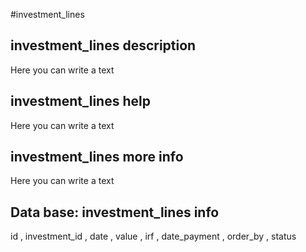 #investment_lines
## investment_lines description
Here you can write a text

## investment_lines help
Here you can write a text

## investment_lines more info
Here you can write a text

## Data base: investment_lines info
id , 
  investment_id , 
  date , 
  value , 
  irf , 
  date_payment , 
  order_by , 
  status 
  